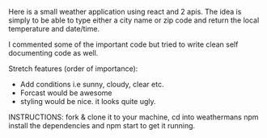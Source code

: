 Here is a small weather application using react and 2 apis. The idea is simply to be able to type either a city name or zip code and return the local temperature and date/time.

 I commented some of the important code but tried to write clean self documenting code as well.

 Stretch features (order of importance):
 - Add conditions i.e sunny, cloudy, clear etc.
 - Forcast would be awesome
 - styling would be nice. it looks quite ugly.

 INSTRUCTIONS: fork & clone it to your machine, cd into weathermans npm install the dependencies and npm start to get it running.